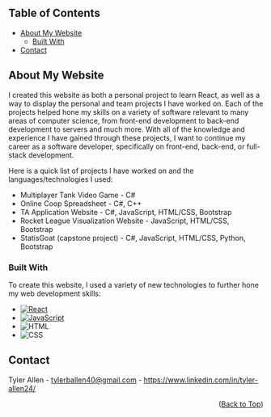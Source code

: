 <!-- TABLE OF CONTENTS -->
## Table of Contents
  <!--ts-->
   * [About My Website](#about-my-website)
      * [Built With](#built-with)
   * [Contact](#contact)

<!--te-->

<!-- ABOUT THE PROJECT -->
## About My Website

I created this website as both a personal project to learn React, as well as a way to display the personal and team projects I have worked on. Each of the projects helped hone my skills on a variety of software relevant to many areas of computer science, from front-end development to back-end development to servers and much more. With all of the knowledge and experience I have gained through these projects, I want to continue my career as a software developer, specifically on front-end, back-end, or full-stack development.

Here is a quick list of projects I have worked on and the languages/technologies I used:

* Multiplayer Tank Video Game - C#
* Online Coop Spreadsheet - C#, C++
* TA Application Website - C#, JavaScript, HTML/CSS, Bootstrap
* Rocket League Visualization Website - JavaScript, HTML/CSS, Bootstrap
* StatisGoat (capstone project) - C#, JavaScript, HTML/CSS, Python, Bootstrap


### Built With

To create this website, I used a variety of new technologies to further hone my web development skills:

* [![React][React.js]][React-url]
* [![JavaScript][JavaScript.js]][Javascript-url]
* ![HTML][HTML.js]
* ![CSS][CSS.js]

<!-- CONTACT -->
## Contact

Tyler Allen - tylerballen40@gmail.com - https://www.linkedin.com/in/tyler-allen24/

<p align="right">(<a href="#table-of-contents">Back to Top</a>)</p>

[React.js]: https://img.shields.io/badge/React-20232A?style=for-the-badge&logo=react&logoColor=00FFFF
[React-url]: https://reactjs.org/
[JavaScript.js]: https://img.shields.io/badge/JavaScript-20232A?style=for-the-badge&logo=JavaScript&logoColor=FFA500
[JavaScript-url]: https://www.javascript.com/
[HTML.js]: https://img.shields.io/badge/HTML-20232A?style=for-the-badge&logo=HTML5&logoColor=FF0000
[CSS.js]: https://img.shields.io/badge/CSS-20232A?style=for-the-badge&logo=CSS3&logoColor=1F51FF
